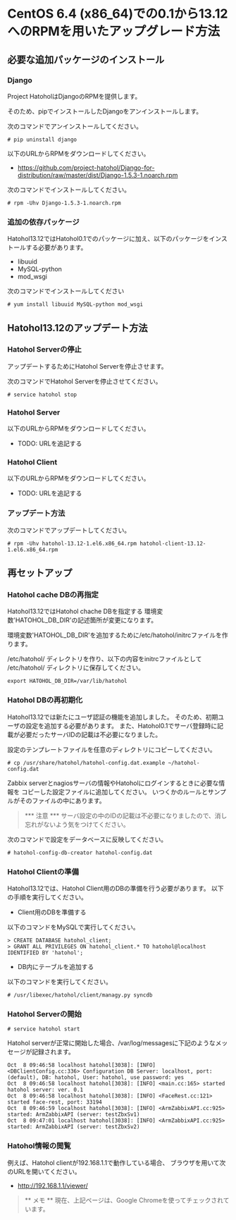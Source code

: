 CentOS 6.4 (x86_64)での0.1から13.12へのRPMを用いたアップグレード方法
=====================================================================

必要な追加パッケージのインストール
-----------------------------------
### Django
Project HatoholはDjangoのRPMを提供します。

そのため、pipでインストールしたDjangoをアンインストールします。

次のコマンドでアンインストールしてください。

    # pip uninstall django

以下のURLからRPMをダウンロードしてください。

- https://github.com/project-hatohol/Django-for-distribution/raw/master/dist/Django-1.5.3-1.noarch.rpm

次のコマンドでインストールしてください。

    # rpm -Uhv Django-1.5.3-1.noarch.rpm

### 追加の依存パッケージ
Hatohol13.12ではHatohol0.1でのパッケージに加え、以下のパッケージをインストールする必要があります。
- libuuid
- MySQL-python
- mod_wsgi

次のコマンドでインストールしてください

    # yum install libuuid MySQL-python mod_wsgi

Hatohol13.12のアップデート方法
-------------------------------
### Hatohol Serverの停止
アップデートするためにHatohol Serverを停止させます。

次のコマンドでHatohol Serverを停止させてください。

    # service hatohol stop

### Hatohol Server
以下のURLからRPMをダウンロードしてください。

- TODO: URLを追記する

### Hatohol Client
以下のURLからRPMをダウンロードしてください。

- TODO: URLを追記する

### アップデート方法
次のコマンドでアップデートしてください。

    # rpm -Uhv hatohol-13.12-1.el6.x86_64.rpm hatohol-client-13.12-1.el6.x86_64.rpm

再セットアップ
---------------
### Hatohol cache DBの再指定
Hatohol13.12ではHatohol chache DBを指定する
環境変数'HATOHOL_DB_DIR'の記述箇所が変更になります。

環境変数'HATOHOL_DB_DIR'を追加するために/etc/hatohol/initrcファイルを作ります。

/etc/hatohol/ ディレクトリを作り、以下の内容をinitrcファイルとして
/etc/hatohol/ ディレクトリに保存してください。

    export HATOHOL_DB_DIR=/var/lib/hatohol

### Hatohol DBの再初期化

Hatohol13.12では新たにユーザ認証の機能を追加しました。
そのため、初期ユーザの設定を追加する必要があります。
また、Hatohol0.1でサーバ登録時に記載が必要だったサーバIDの記載は不必要になりました。

設定のテンプレートファイルを任意のディレクトリにコピーしてください。

    # cp /usr/share/hatohol/hatohol-config.dat.example ~/hatohol-config.dat

Zabbix serverとnagiosサーバの情報やHatoholにログインするときに必要な情報を
コピーした設定ファイルに追加してください。
いつくかのルールとサンプルがそのファイルの中にあります。

> *** 注意 ***
> サーバ設定の中のIDの記載は不必要になりましたので、消し忘れがないよう気をつけてください。

次のコマンドで設定をデータベースに反映してください。

    # hatohol-config-db-creator hatohol-config.dat

### Hatohol Clientの準備

Hatohol13.12では、Hatohol Client用のDBの準備を行う必要があります。
以下の手順を実行してください。

- Client用のDBを準備する

以下のコマンドをMySQLで実行してください。

    > CREATE DATABASE hatohol_client;
    > GRANT ALL PRIVILEGES ON hatohol_client.* TO hatohol@localhost IDENTIFIED BY 'hatohol';

- DB内にテーブルを追加する

以下のコマンドを実行してください。

    # /usr/libexec/hatohol/client/managy.py syncdb

### Hatohol Serverの開始

    # service hatohol start


Hatohol serverが正常に開始した場合、/var/log/messagesに下記のようなメッセージが記録されます。

    Oct  8 09:46:58 localhost hatohol[3038]: [INFO] <DBClientConfig.cc:336> Configuration DB Server: localhost, port: (default), DB: hatohol, User: hatohol, use password: yes
    Oct  8 09:46:58 localhost hatohol[3038]: [INFO] <main.cc:165> started hatohol server: ver. 0.1
    Oct  8 09:46:58 localhost hatohol[3038]: [INFO] <FaceRest.cc:121> started face-rest, port: 33194
    Oct  8 09:46:59 localhost hatohol[3038]: [INFO] <ArmZabbixAPI.cc:925> started: ArmZabbixAPI (server: testZbxSv1)
    Oct  8 09:47:01 localhost hatohol[3038]: [INFO] <ArmZabbixAPI.cc:925> started: ArmZabbixAPI (server: testZbxSv2)

### Hatohol情報の閲覧
例えば、Hatohol clientが192.168.1.1で動作している場合、
ブラウザを用いて次のURLを開いてください。

- http://192.168.1.1/viewer/

> ** メモ **
> 現在、上記ページは、Google Chromeを使ってチェックされています。
